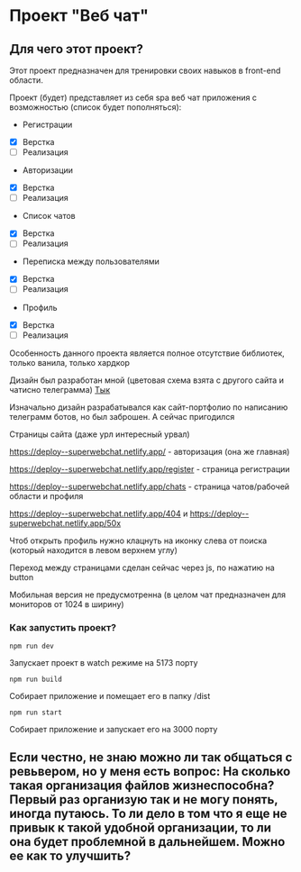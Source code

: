 # Проект "Веб чат"

## Для чего этот проект?
Этот проект предназначен для тренировки своих навыков в front-end области.

Проект (будет) представляет из себя spa веб чат приложения с возможностью (список будет пополняться):
- Регистрации
- [x] Верстка
- [ ] Реализация
- Авторизации
- [x] Верстка
- [ ] Реализация
- Список чатов
- [x] Верстка
- [ ] Реализация
- Переписка между пользователями
- [x] Верстка
- [ ] Реализация
- Профиль
- [x] Верстка
- [ ] Реализация

Особенность данного проекта является полное отсутствие библиотек, только ванила, только хардкор

Дизайн был разработан мной (цветовая схема взята с другого сайта и чатисно телеграмма) [Тык](https://www.figma.com/design/C2L3zICqKdIaLfmufotRci/Untitled?node-id=0-1)

Изначально дизайн разрабатывался как сайт-портфолио по написанию телеграмм ботов, но был заброшен. А сейчас пригодился

Страницы сайта (даже урл интересный урвал)

https://deploy--superwebchat.netlify.app/ - авторизация (она же главная)

https://deploy--superwebchat.netlify.app/register - страница регистрации

https://deploy--superwebchat.netlify.app/chats - страница чатов/рабочей области и профиля

https://deploy--superwebchat.netlify.app/404 и https://deploy--superwebchat.netlify.app/50x

Чтоб открыть профиль нужно клацнуть на иконку слева от поиска (который находится в левом верхнем углу)

Переход между страницами сделан сейчас через js, по нажатию на button

Мобильная версия не предусмотренна (в целом чат предназначен для мониторов от 1024 в ширину)

### Как запустить проект?

    npm run dev

Запускает проект в watch режиме на 5173 порту

    npm run build

Собирает приложение и помещает его в папку /dist

    npm run start

Собирает приложение и запускает его на 3000 порту

## Если честно, не знаю можно ли так общаться с ревьвером, но у меня есть вопрос: На сколько такая организация файлов жизнеспособна? Первый раз организую так и не могу понять, иногда путаюсь. То ли дело в том что я еще не привык к такой удобной организации, то ли она будет проблемной в дальнейшем. Можно ее как то улучшить?


